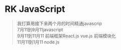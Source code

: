 
# RK JavaScript
> 我打算用接下来两个月的时间精通javascrip<br>
 7月11到9月11javascript<br>
 9月11到11月11 前端框架React.js vue.js 前端模块化<br>
 11月11到1月11 node.js
